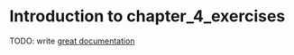 # Introduction to chapter_4_exercises

TODO: write [great documentation](http://jacobian.org/writing/what-to-write/)
